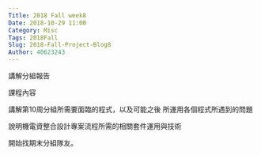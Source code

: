 ```yaml
---
Title: 2018 Fall week8
Date: 2018-10-29 11:00
Category: Misc
Tags: 2018Fall
Slug: 2018-Fall-Project-Blog8
Author: 40623243
---
```


講解分組報告

<!-- PELICAN_END_SUMMARY -->

課程內容

講解第10周分組所需要面臨的程式，以及可能之後 所運用各個程式所遇到的問題

說明機電資整合設計專案流程所需的相關套件運用與技術

開始找期末分組隊友。




